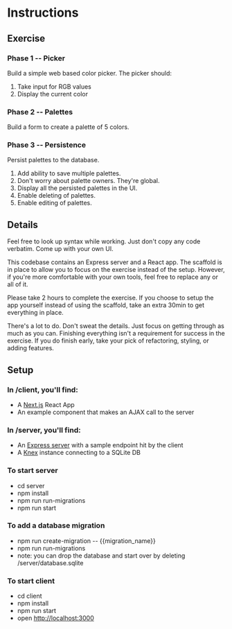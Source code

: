 # Instructions

## Exercise

### Phase 1 -- Picker

Build a simple web based color picker. The picker should:

1. Take input for RGB values
2. Display the current color

### Phase 2 -- Palettes

Build a form to create a palette of 5 colors.

### Phase 3 -- Persistence

Persist palettes to the database.

1. Add ability to save multiple palettes.
2. Don't worry about palette owners. They're global.
3. Display all the persisted palettes in the UI.
4. Enable deleting of palettes.
5. Enable editing of palettes.

## Details

Feel free to look up syntax while working. Just don't copy any code verbatim. Come up with your own UI.

This codebase contains an Express server and a React app. The scaffold is in place to allow you to focus on the exercise instead of the setup. However, if you're more comfortable with your own tools, feel free to replace any or all of it.

Please take 2 hours to complete the exercise. If you choose to setup the app yourself instead of using the scaffold, take an extra 30min to get everything in place.

There's a lot to do. Don't sweat the details. Just focus on getting through as much as you can. Finishing everything isn't a requirement for success in the exercise. If you do finish early, take your pick of refactoring, styling, or adding features.

## Setup

### In /client, you'll find:

- A [Next.js](https://nextjs.org/) React App
- An example component that makes an AJAX call to the server

### In /server, you'll find:

- An [Express server](https://expressjs.com/) with a sample endpoint hit by the client
- A [Knex](https://knexjs.org/) instance connecting to a SQLite DB

### To start server

- cd server
- npm install
- npm run run-migrations
- npm run start

### To add a database migration

- npm run create-migration -- {{migration_name}}
- npm run run-migrations
- note: you can drop the database and start over by deleting /server/database.sqlite

### To start client

- cd client
- npm install
- npm run start
- open [http://localhost:3000](http://localhost:3000)

